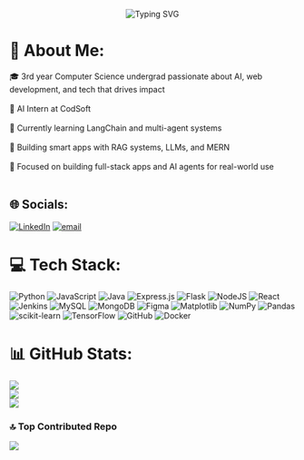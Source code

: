 <p align="center">
  <img src="https://readme-typing-svg.demolab.com?font=VT323&size=28&pause=1000&color=00FFCC&center=true&vCenter=true&width=600&lines=Hey...+I'm+Harsh+Jani;Welcome+to+my+GitHub+Profile!;Full-Stack+Developer;" alt="Typing SVG" />
</p>

# 💫 About Me:
🎓 3rd year Computer Science undergrad passionate about AI, web development, and tech that drives impact<br><br>💼 AI Intern at CodSoft<br><br>🌱 Currently learning LangChain and multi-agent systems<br><br>🧠 Building smart apps with RAG systems, LLMs, and MERN<br><br>🎯 Focused on building full-stack apps and AI agents for real-world use<br><br>


## 🌐 Socials:
[![LinkedIn](https://img.shields.io/badge/LinkedIn-%230077B5.svg?logo=linkedin&logoColor=white)](https://linkedin.com/in/harsh-jani-907b5b312) [![email](https://img.shields.io/badge/Email-D14836?logo=gmail&logoColor=white)](mailto:harshjani011@gmail.com) 

# 💻 Tech Stack:
![Python](https://img.shields.io/badge/python-3670A0?style=flat-square&logo=python&logoColor=ffdd54) ![JavaScript](https://img.shields.io/badge/javascript-%23323330.svg?style=flat-square&logo=javascript&logoColor=%23F7DF1E) ![Java](https://img.shields.io/badge/java-%23ED8B00.svg?style=flat-square&logo=openjdk&logoColor=white) ![Express.js](https://img.shields.io/badge/express.js-%23404d59.svg?style=flat-square&logo=express&logoColor=%2361DAFB) ![Flask](https://img.shields.io/badge/flask-%23000.svg?style=flat-square&logo=flask&logoColor=white) ![NodeJS](https://img.shields.io/badge/node.js-6DA55F?style=flat-square&logo=node.js&logoColor=white) ![React](https://img.shields.io/badge/react-%2320232a.svg?style=flat-square&logo=react&logoColor=%2361DAFB) ![Jenkins](https://img.shields.io/badge/jenkins-%232C5263.svg?style=flat-square&logo=jenkins&logoColor=white) ![MySQL](https://img.shields.io/badge/mysql-4479A1.svg?style=flat-square&logo=mysql&logoColor=white) ![MongoDB](https://img.shields.io/badge/MongoDB-%234ea94b.svg?style=flat-square&logo=mongodb&logoColor=white) ![Figma](https://img.shields.io/badge/figma-%23F24E1E.svg?style=flat-square&logo=figma&logoColor=white) ![Matplotlib](https://img.shields.io/badge/Matplotlib-%23ffffff.svg?style=flat-square&logo=Matplotlib&logoColor=black) ![NumPy](https://img.shields.io/badge/numpy-%23013243.svg?style=flat-square&logo=numpy&logoColor=white) ![Pandas](https://img.shields.io/badge/pandas-%23150458.svg?style=flat-square&logo=pandas&logoColor=white) ![scikit-learn](https://img.shields.io/badge/scikit--learn-%23F7931E.svg?style=flat-square&logo=scikit-learn&logoColor=white) ![TensorFlow](https://img.shields.io/badge/TensorFlow-%23FF6F00.svg?style=flat-square&logo=TensorFlow&logoColor=white) ![GitHub](https://img.shields.io/badge/github-%23121011.svg?style=flat-square&logo=github&logoColor=white) ![Docker](https://img.shields.io/badge/docker-%230db7ed.svg?style=flat-square&logo=docker&logoColor=white)
# 📊 GitHub Stats:
![](https://github-readme-stats.vercel.app/api?username=HarshJani1&theme=neon&hide_border=false&include_all_commits=true&count_private=true)<br/>
![](https://nirzak-streak-stats.vercel.app/?user=HarshJani1&theme=neon&hide_border=false)<br/>
![](https://github-readme-stats.vercel.app/api/top-langs/?username=HarshJani1&theme=neon&hide_border=false&include_all_commits=true&count_private=true&layout=compact)

### 🔝 Top Contributed Repo
![](https://github-contributor-stats.vercel.app/api?username=HarshJani1&limit=5&theme=dark&combine_all_yearly_contributions=true)

<!-- Proudly created with GPRM ( https://gprm.itsvg.in ) -->
